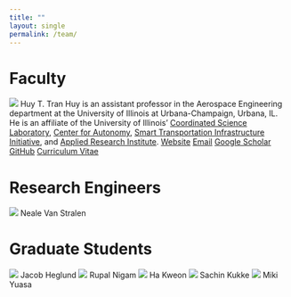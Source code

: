 ```yaml
---
title: ""
layout: single
permalink: /team/
---
```


# Faculty

<figure-team>
    <img src="{{ site.url }}{{ site.baseurl }}/assets/images/huy.jpg">
    <figcaption-team>
        <span class="name">Huy T. Tran</span>
        <span class="info">
            Huy is an assistant professor in the Aerospace Engineering department at the University of Illinois at Urbana-Champaign, Urbana, IL. He is an affiliate of the University of Illinois’ <a href="https://csl.illinois.edu/">Coordinated Science Laboratory</a>, <a href="https://autonomy.illinois.edu">Center for Autonomy</a>, <a href="https://stii.illinois.edu/">Smart Transportation Infrastructure Initiative</a>, and <a href="https://appliedresearch.illinois.edu/">Applied Research Institute</a>.
        </span>
        <!-- remove logos if not needed -->
        <span class="logo"><i class="fas fa-fw fa-link"></i> <a href="http://huytrtran.github.io">Website</a></span>
        <span class="logo"><i class="fas fa-fw fa-envelope-square"></i> <a href="mailto:huytran1@illinois.edu">Email</a></span>
        <span class="logo"><i class="fa fa-graduation-cap"></i> <a href="https://scholar.google.com/citations?user=TgaPukcAAAAJ&hl=en">Google Scholar</a></span>
        <span class="logo"><i class="fab fa-fw fa-github"></i> <a href="https://github.com/huytrtran">GitHub</a></span>
        <span class="logo"><i class="fas fa-fw fa-file-alt"></i> <a href="{{ site.url }}{{ site.baseurl }}/assets/pdfs/huy-cv.pdf">Curriculum Vitae</a></span>
    </figcaption-team>
</figure-team>

# Research Engineers

<figure-team>
    <img src="{{ site.url }}{{ site.baseurl }}/assets/images/Neale_pic.png">
    <figcaption-team>
        <span class="name">Neale Van Stralen</span>
        <!-- <span class="info">
            Neale is ...
        </span> -->
    </figcaption-team>
</figure-team>

# Graduate Students

<figure-team>
    <img src="{{ site.url }}{{ site.baseurl }}/assets/images/jacob.png">
    <figcaption-team>
        <span class="name">Jacob Heglund</span>
        <!-- <span class="info">
            Jacob is ...
        </span> -->
    </figcaption-team>
</figure-team>

<figure-team>
    <img src="{{ site.url }}{{ site.baseurl }}/assets/images/rupal.jpg">
    <figcaption-team>
        <span class="name">Rupal Nigam</span>
        <!-- <span class="info">
            Rupal is ...
        </span> -->
    </figcaption-team>
</figure-team>

<figure-team>
    <img src="{{ site.url }}{{ site.baseurl }}/assets/images/kweon.jpg">
    <figcaption-team>
        <span class="name">Ha Kweon</span>
        <!-- <span class="info">
            Kweon is ...
        </span> -->
    </figcaption-team>
</figure-team>

<figure-team>
    <img src="{{ site.url }}{{ site.baseurl }}/assets/images/sachin.jpg">
    <figcaption-team>
        <span class="name">Sachin Kukke</span>
        <!-- <span class="info">
            Sachin is ...
        </span> -->
    </figcaption-team>
</figure-team>

<figure-team>
    <img src="{{ site.url }}{{ site.baseurl }}/assets/images/miki.jpeg">
    <figcaption-team>
        <span class="name">Miki Yuasa</span>
        <!-- <span class="info">
            Miki is ...
        </span> -->
    </figcaption-team>
</figure-team>

<!-- # Undergraduate Students

<figure-team>
    <img src="{{ site.url }}{{ site.baseurl }}/assets/images/empty.png">
    <figcaption-team>
        <span class="name">Matt Taylor</span>
        <span class="info">
            Matt is ...
        </span>
    </figcaption-team>
</figure-team> -->